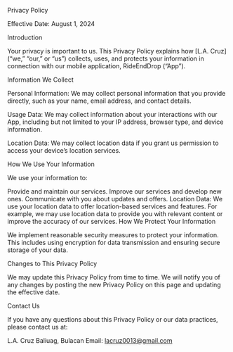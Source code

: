 Privacy Policy

Effective Date: August 1, 2024

Introduction

Your privacy is important to us. This Privacy Policy explains how [L.A. Cruz] (“we,” “our,” or “us”) collects, uses, and protects your information in connection with our mobile application, RideEndDrop (“App”).

Information We Collect

Personal Information: We may collect personal information that you provide directly, such as your name, email address, and contact details.

Usage Data: We may collect information about your interactions with our App, including but not limited to your IP address, browser type, and device information.

Location Data: We may collect location data if you grant us permission to access your device’s location services.

How We Use Your Information

We use your information to:

Provide and maintain our services.
Improve our services and develop new ones.
Communicate with you about updates and offers.
Location Data: We use your location data to offer location-based services and features. For example, we may use location data to provide you with relevant content or improve the accuracy of our services.
How We Protect Your Information

We implement reasonable security measures to protect your information. This includes using encryption for data transmission and ensuring secure storage of your data.

Changes to This Privacy Policy

We may update this Privacy Policy from time to time. We will notify you of any changes by posting the new Privacy Policy on this page and updating the effective date.

Contact Us

If you have any questions about this Privacy Policy or our data practices, please contact us at:

L.A. Cruz
Baliuag, Bulacan
Email: lacruz0013@gmail.com
